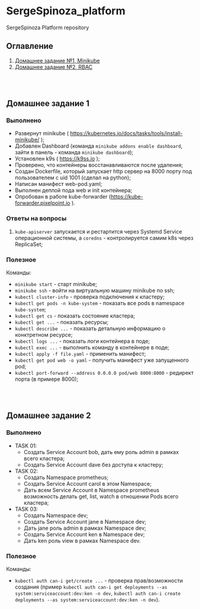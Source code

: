 # SergeSpinoza_platform
SergeSpinoza Platform repository

## Оглавление
1. [Домашнее задание №1, Minikube](#домашнее-задание-1)
2. [Домашнее задание №2, RBAC](#домашнее-задание-2)

<br><br>
## Домашнее задание 1
### Выполнено
- Развернут minikube ( https://kubernetes.io/docs/tasks/tools/install-minikube/ );
- Добавлен Dashboard (команда `minikube addons enable dashboard`, зайти в панель - команда `minikube dashboard`);
- Установлен k9s ( https://k9ss.io );
- Проверено, что контейнеры восстанавливаются после удаления;
- Создан Dockerfile, который запускает http сервер на 8000 порту под пользователем с uid 1001 (сделал на python); 
- Написан манифест web-pod.yaml;
- Выполнен деплой пода web и init контейнера;
- Опробован в работе kube-forwarder (https://kube-forwarder.pixelpoint.io ).


### Ответы на вопросы
1. `kube-apiserver` запускается и рестартится через Systemd Service операционной системы, а `coredns` - контролируется самим k8s через ReplicaSet; 

### Полезное
Команды: 
- `minikube start` - старт minikube;
- `minikube ssh` - войти на виртуальную машину minikube по ssh;
- `kubectl cluster-info` - проверка подключения к кластеру;
- `kubectl get pods -n kube-system` - показать все pods в namespace `kube-system`;
- `kubectl get cs` - показать состояние кластера;
- `kubectl get ...` - показать ресурсы;
- `kubectl describe ...` - показать детальную информацию о конктретном ресурсе;
- `kubectl logs ...` - показать логи контейнера в поде;
- `kubectl exec ...` - выполнить команду в контейнере в поде;
- `kubectl apply -f file.yaml` - применить манифест;  
- `kubectl get pod web -o yaml` - получить манифест уже запущенного pod;
- `kubectl port-forward --address 0.0.0.0 pod/web 8000:8000` - редирект порта (в примере 8000);


<br><br>
## Домашнее задание 2
### Выполнено
- TASK 01:
  - Создать Service Account bob, дать ему роль admin в рамках всего кластера;
  - Создать Service Account dave без доступа к кластеру;
- TASK 02:
  - Создать Namespace prometheus;
  - Создать Service Account carol в этом Namespace;
  - Дать всем Service Account в Namespace prometheus возможность делать get, list, watch в отношении Pods всего кластера;
- TASK 03:
  - Создать Namespace dev;
  - Создать Service Account jane в Namespace dev;
  - Дать jane роль admin в рамках Namespace dev;
  - Создать Service Account ken в Namespace dev;
  - Дать ken роль view в рамках Namespace dev.


### Полезное
Команды: 
- `kubectl auth can-i get/create ...` - проверка прав/возможности создания (пример `kubectl auth can-i get deployments --as system:serviceaccount:dev:ken -n dev`, `kubectl auth can-i create deployments --as system:serviceaccount:dev:ken -n dev`).

